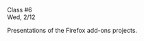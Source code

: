 <div class="lecture2">

<div class="column_date">
<p markdown="block">

Class #6 <br>
Wed, 2/12

</p>
</div>
<div class="column_materials">
<p markdown="block">

Presentations of the Firefox add-ons projects. 

</p>
</div>

<div class="column_assign">
<p markdown="block">



</p>
</div>

</div>

